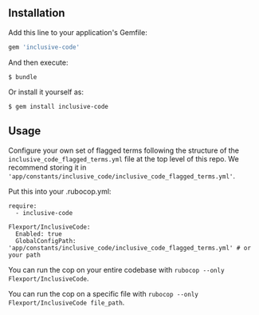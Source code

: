 ## Installation

Add this line to your application's Gemfile:

```ruby
gem 'inclusive-code'
```

And then execute:

    $ bundle

Or install it yourself as:

    $ gem install inclusive-code

## Usage
Configure your own set of flagged terms following the structure of the `inclusive_code_flagged_terms.yml` file at the top level of this repo. We recommend storing it in `'app/constants/inclusive_code/inclusive_code_flagged_terms.yml'`.

Put this into your .rubocop.yml:

```
require:
  - inclusive-code

Flexport/InclusiveCode:
  Enabled: true
  GlobalConfigPath: 'app/constants/inclusive_code/inclusive_code_flagged_terms.yml' # or your path
```

You can run the cop on your entire codebase with `rubocop --only Flexport/InclusiveCode`. 

You can run the cop on a specific file with `rubocop --only Flexport/InclusiveCode file_path`.
